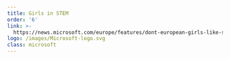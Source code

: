 ```yaml
---
title: Girls in STEM
order: '6'
link: >-
  https://news.microsoft.com/europe/features/dont-european-girls-like-science-technology/
logo: /images/Microsoft-logo.svg
class: microsoft
---
```


